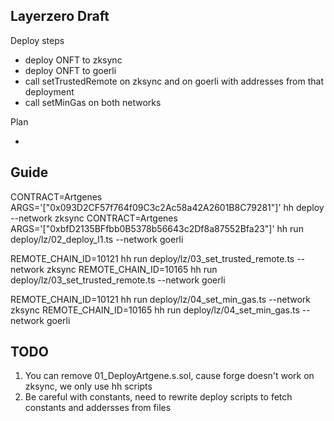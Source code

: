 ## Layerzero Draft

Deploy steps

- deploy ONFT to zksync
- deploy ONFT to goerli
- call setTrustedRemote on zksync and on goerli with addresses from that deployment
- call setMinGas on both networks


Plan

- 


## Guide

CONTRACT=Artgenes ARGS='["0x093D2CF57f764f09C3c2Ac58a42A2601B8C79281"]' hh deploy --network zksync
CONTRACT=Artgenes ARGS='["0xbfD2135BFfbb0B5378b56643c2Df8a87552Bfa23"]' hh run deploy/lz/02_deploy_l1.ts --network goerli


REMOTE_CHAIN_ID=10121 hh run deploy/lz/03_set_trusted_remote.ts --network zksync
REMOTE_CHAIN_ID=10165 hh run deploy/lz/03_set_trusted_remote.ts --network goerli

REMOTE_CHAIN_ID=10121 hh run deploy/lz/04_set_min_gas.ts --network zksync
REMOTE_CHAIN_ID=10165 hh run deploy/lz/04_set_min_gas.ts --network goerli

## TODO

1. You can remove 01_DeployArtgene.s.sol, cause forge doesn't work on zksync, we only use hh scripts
2. Be careful with constants, need to rewrite deploy scripts to fetch constants and addersses from files


